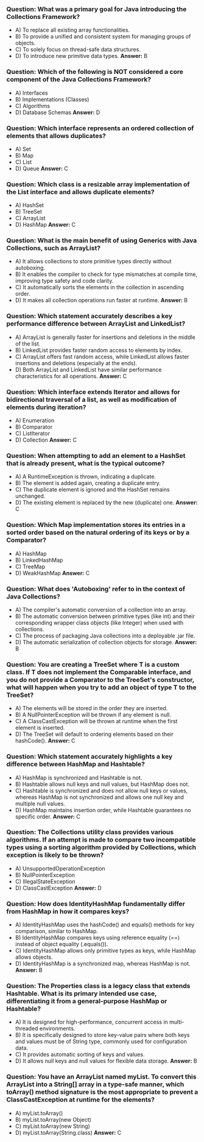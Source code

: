 ﻿### Question: What was a primary goal for Java introducing the Collections Framework?

- A) To replace all existing array functionalities.
- B) To provide a unified and consistent system for managing groups of objects.
- C) To solely focus on thread-safe data structures.
- D) To introduce new primitive data types.
  **Answer:** B

### Question: Which of the following is NOT considered a core component of the Java Collections Framework?

- A) Interfaces
- B) Implementations (Classes)
- C) Algorithms
- D) Database Schemas
  **Answer:** D

### Question: Which interface represents an ordered collection of elements that allows duplicates?

- A) Set
- B) Map
- C) List
- D) Queue
  **Answer:** C

### Question: Which class is a resizable array implementation of the List interface and allows duplicate elements?

- A) HashSet
- B) TreeSet
- C) ArrayList
- D) HashMap
  **Answer:** C

### Question: What is the main benefit of using Generics with Java Collections, such as ArrayList<String>?

- A) It allows collections to store primitive types directly without autoboxing.
- B) It enables the compiler to check for type mismatches at compile time, improving type safety and code clarity.
- C) It automatically sorts the elements in the collection in ascending order.
- D) It makes all collection operations run faster at runtime.
  **Answer:** B

### Question: Which statement accurately describes a key performance difference between ArrayList and LinkedList?

- A) ArrayList is generally faster for insertions and deletions in the middle of the list.
- B) LinkedList provides faster random access to elements by index.
- C) ArrayList offers fast random access, while LinkedList allows faster insertions and deletions (especially at the ends).
- D) Both ArrayList and LinkedList have similar performance characteristics for all operations.
  **Answer:** C

### Question: Which interface extends Iterator and allows for bidirectional traversal of a list, as well as modification of elements during iteration?

- A) Enumeration
- B) Comparator
- C) ListIterator
- D) Collection
  **Answer:** C

### Question: When attempting to add an element to a HashSet that is already present, what is the typical outcome?

- A) A RuntimeException is thrown, indicating a duplicate.
- B) The element is added again, creating a duplicate entry.
- C) The duplicate element is ignored and the HashSet remains unchanged.
- D) The existing element is replaced by the new (duplicate) one.
  **Answer:** C

### Question: Which Map implementation stores its entries in a sorted order based on the natural ordering of its keys or by a Comparator?

- A) HashMap
- B) LinkedHashMap
- C) TreeMap
- D) WeakHashMap
  **Answer:** C

### Question: What does 'Autoboxing' refer to in the context of Java Collections?

- A) The compiler's automatic conversion of a collection into an array.
- B) The automatic conversion between primitive types (like int) and their corresponding wrapper class objects (like Integer) when used with collections.
- C) The process of packaging Java collections into a deployable .jar file.
- D) The automatic serialization of collection objects for storage.
  **Answer:** B

### Question: You are creating a TreeSet<T> where T is a custom class. If T does not implement the Comparable interface, and you do not provide a Comparator to the TreeSet's constructor, what will happen when you try to add an object of type T to the TreeSet?

- A) The elements will be stored in the order they are inserted.
- B) A NullPointerException will be thrown if any element is null.
- C) A ClassCastException will be thrown at runtime when the first element is inserted.
- D) The TreeSet will default to ordering elements based on their hashCode().
  **Answer:** C

### Question: Which statement accurately highlights a key difference between HashMap and Hashtable?

- A) HashMap is synchronized and Hashtable is not.
- B) Hashtable allows null keys and null values, but HashMap does not.
- C) Hashtable is synchronized and does not allow null keys or values, whereas HashMap is not synchronized and allows one null key and multiple null values.
- D) HashMap maintains insertion order, while Hashtable guarantees no specific order.
  **Answer:** C

### Question: The Collections utility class provides various algorithms. If an attempt is made to compare two incompatible types using a sorting algorithm provided by Collections, which exception is likely to be thrown?

- A) UnsupportedOperationException
- B) NullPointerException
- C) IllegalStateException
- D) ClassCastException
  **Answer:** D

### Question: How does IdentityHashMap fundamentally differ from HashMap in how it compares keys?

- A) IdentityHashMap uses the hashCode() and equals() methods for key comparison, similar to HashMap.
- B) IdentityHashMap compares keys using reference equality (==) instead of object equality (.equals()).
- C) IdentityHashMap allows only primitive types as keys, while HashMap allows objects.
- D) IdentityHashMap is a synchronized map, whereas HashMap is not.
  **Answer:** B

### Question: The Properties class is a legacy class that extends Hashtable. What is its primary intended use case, differentiating it from a general-purpose HashMap or Hashtable?

- A) It is designed for high-performance, concurrent access in multi-threaded environments.
- B) It is specifically designed to store key-value pairs where both keys and values must be of String type, commonly used for configuration data.
- C) It provides automatic sorting of keys and values.
- D) It allows null keys and null values for flexible data storage.
  **Answer:** B

### Question: You have an ArrayList<String> named myList. To convert this ArrayList into a String[] array in a type-safe manner, which toArray() method signature is the most appropriate to prevent a ClassCastException at runtime for the elements?

- A) myList.toArray()
- B) myList.toArray(new Object)
- C) myList.toArray(new String)
- D) myList.toArray(String.class)
  **Answer:** C
